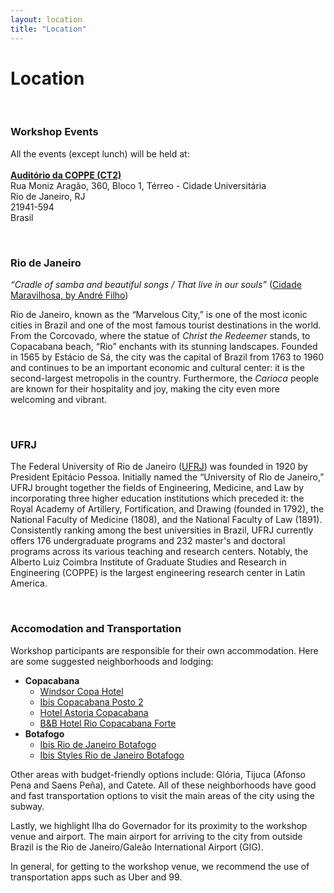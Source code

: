 ```yaml
---
layout: location
title: "Location"
---
```


# Location

<br>

### Workshop Events

All the events (except lunch) will be held at:
	<br>
	<br>**[Auditório da COPPE (CT2)](../rooms/auditorio_ct2)**
	<br>Rua Moniz Aragão, 360, Bloco 1, Térreo - Cidade Universitária
	<br>Rio de Janeiro, RJ
	<br>21941-594
	<br>Brasil

<br>

### Rio de Janeiro

_“Cradle of samba and beautiful songs / That live in our souls”_ ([Cidade Maravilhosa, by André Filho](https://www.youtube.com/watch?v=UKBukXgT_ps))

Rio de Janeiro, known as the “Marvelous City,” is one of the most iconic cities in Brazil and one of the most famous tourist destinations in the world. From the Corcovado, where the statue of _Christ the Redeemer_ stands, to Copacabana beach, “Rio” enchants with its stunning landscapes. Founded in 1565 by Estácio de Sá, the city was the capital of Brazil from 1763 to 1960 and continues to be an important economic and cultural center: it is the second-largest metropolis in the country.  Furthermore, the _Carioca_ people are known for their hospitality and joy, making the city even more welcoming and vibrant.

<br>

### UFRJ

The Federal University of Rio de Janeiro ([UFRJ](https://ufrj.br/en/)) was founded in 1920 by President Epitácio Pessoa.  Initially named the “University of Rio de Janeiro,” UFRJ brought together the fields of Engineering, Medicine, and Law by incorporating three higher education institutions which preceded it: the Royal Academy of Artillery, Fortification, and Drawing (founded in 1792), the National Faculty of Medicine (1808), and the National Faculty of Law (1891). Consistently ranking among the best universities in Brazil, UFRJ currently offers 176 undergraduate programs and 232 master's and doctoral programs across its various teaching and research centers. Notably, the Alberto Luiz Coimbra Institute of Graduate Studies and Research in Engineering (COPPE) is the largest engineering research center in Latin America.

<br>

### Accomodation and Transportation

Workshop participants are responsible for their own accommodation. Here are some suggested neighborhoods and lodging:
* **Copacabana**
	- [Windsor Copa Hotel](https://windsorhoteis.com/hotel/windsor-copa/)
	- [Ibis Copacabana Posto 2](https://all.accor.com/hotel/6497/index.en.shtml)
	- [Hotel Astoria Copacabana](https://astoria.com.br/)
	- [B&B Hotel Rio Copacabana Forte](https://www.hotel-bb.com/en/hotel/rio-de-janeiro-copacabana-forte)
* **Botafogo**
	- [Ibis Rio de Janeiro Botafogo](https://all.accor.com/hotel/7547/index.pt.shtml)
	- [Ibis Styles Rio de Janeiro Botafogo](https://all.accor.com/hotel/B2Z6/index.en.shtml)

Other areas with budget-friendly options include: Glória, Tijuca (Afonso Pena and Saens Peña), and Catete. All of these neighborhoods have good and fast transportation options to visit the main areas of the city using the subway.

Lastly, we highlight Ilha do Governador for its proximity to the workshop venue and airport. The main airport for arriving to the city from outside Brazil is the Rio de Janeiro/Galeão International Airport (GIG).

In general, for getting to the workshop venue, we recommend the use of transportation apps such as Uber and 99.

<br>
